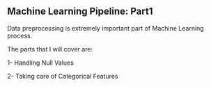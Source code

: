 ## Machine Learning Pipeline: Part1

Data preprocessing is extremely important part of Machine Learning process.

The parts that I will cover are:

1- Handling Null Values

2- Taking care of Categorical Features